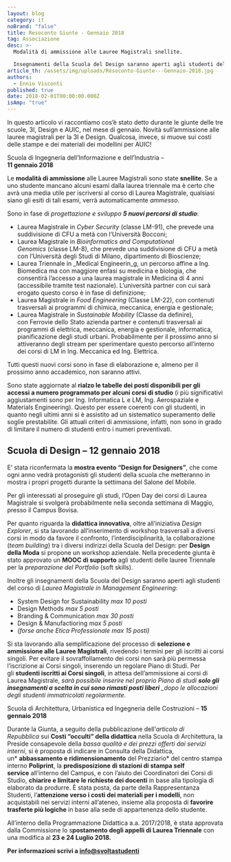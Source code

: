 ```yaml
---
layout: blog
category: it
noBrand: "false"
title: Resoconto Giunte - Gennaio 2018
tag: Associazione
desc: >-
  Modalità di ammissione alle Lauree Magistrali snellite.

  Insegnamenti della Scuola del Design saranno aperti agli studenti del corso di Laurea Magistrale in Management Engineering.
article_th: /assets/img/uploads/Resoconto-Giunte---Gennaio-2018.jpg
authors:
  - Ennio Visconti
published: true
date: 2018-02-01T00:00:00.000Z
isAmp: "true"
---
```

In questo articolo vi raccontiamo cos’è stato detto durante le giunte delle tre scuole, 3I, Design e AUIC, nel mese di gennaio. Novità sull’ammissione alle lauree magistrali per la 3I e Design. Qualcosa, invece, si muove sui costi delle stampe e dei materiali dei modellini per AUIC!

Scuola di Ingegneria dell’Informazione e dell’Industria –\
**11 gennaio 2018**

Le **modalità di ammissione** alle Lauree Magistrali sono state **snellite**. Se a uno studente mancano alcuni esami dalla laurea triennale ma è certo che avrà una media utile per iscriversi al corso di Laurea Magistrale, qualsiasi siano gli esiti di tali esami, verrà automaticamente *ammesso*.

Sono in fase di *progettazione e sviluppo **5 nuovi percorsi di studio***:  

* Laurea Magistrale in *Cyber Security* (classe LM-91), che prevede una suddivisione di CFU a metà con l’Università Bocconi;
* Laurea Magistrale in *Bioinformatics and Computational Genomics* (classe LM-8), che prevede una suddivisione di CFU a metà con l’Università degli Studi di Milano, dipartimento di Bioscienze;
* Laurea Triennale in _Medical Engineerin_g, un percorso affine a Ing. Biomedica ma con maggiore enfasi su medicina e biologia, che consentirà l’accesso a una laurea magistrale in Medicina di 4 anni (accessibile tramite test nazionale). L’università partner con cui sarà erogato questo corso è in fase di definizione;
* Laurea Magistrale in *Food Engineering* (Classe LM-22), con contenuti trasversali ai programmi di chimica, meccanica, energia e gestionale;
* Laurea Magistrale in *Sustainable Mobility* (Classe da definire), con Ferrovie dello Stato azienda partner e contenuti trasversali ai programmi di elettrica, meccanica, energia e gestionale, informatica, pianificazione degli studi urbani. Probabilmente per il prossimo anno si attiveranno degli stream per sperimentare questo percorso all’interno dei corsi di LM in Ing. Meccanica ed Ing. Elettrica.

Tutti questi nuovi corsi sono in fase di elaborazione e, almeno per il prossimo anno accademico, non saranno attivi.

Sono state aggiornate al **rialzo le tabelle dei posti disponibili per gli accessi a numero programmato per alcuni corsi di studio** (i più significativi aggiustamenti sono per Ing. Informatica L e LM, Ing. Aerospaziale e Materials Engineering). Questo per essere coerenti con gli studenti, in quanto negli ultimi anni si è assistito ad un sistematico superamento delle soglie prestabilite. Gli attuali criteri di ammissione, infatti, non sono in grado di limitare il numero di studenti entro i numeri preventivati.

## Scuola di Design – **12 gennaio 2018**

E’ stata riconfermata la **mostra evento “Design for Designers”**, che come ogni anno vedrà protagonisti gli studenti della scuola che metteranno in mostra i propri progetti durante la settimana del Salone del Mobile.

Per gli interessati al proseguire gli studi, l’Open Day dei corsi di Laurea Magistrale si svolgerà probabilmente nella seconda settimana di Maggio, presso il Campus Bovisa.

Per quanto riguarda la **didattica innovativa**, oltre all’iniziativa *Design Explorer*, si sta lavorando all’inserimento di workshop trasversali a diversi corsi in modo da favore il confronto, l’interdisciplinarità, la collaborazione (*team building*) tra i diversi indirizzi della Scuola del Design: per **Design della Moda** si propone un workshop aziendale. Nella precedente giunta è stato approvato un **MOOC di supporto** agli studenti delle lauree Triennale per la *preparazione del Portfolio* (soft skills).

Inoltre gli insegnamenti della Scuola del Design saranno aperti agli studenti del corso di *Laurea Magistrale in Management Engineering*:

* System Design for Sustainability *max 10 posti*
* Design Methods *max 5 posti*
* Branding & Communication *max 30 posti*
* Design & Manufactioring *max 5 posti*
* *(forse anche Etica Professionale max 15 posti)*

Si sta lavorando alla semplificazione del processo di **selezione e ammissione alle Lauree Magistrali**, rivedendo i termini per gli iscritti ai corsi singoli. Per evitare il sovraffollamento dei corsi non sarà più permessa l’iscrizione ai Corsi singoli, inserendo un regolare Piano di Studi. Per gli **studenti iscritti ai Corsi singoli**, in attesa dell’ammissione ai corsi di Laurea Magistrale, *sarà possibile inserire nel proprio Piano di studi **solo gli insegnamenti a scelta in cui sono rimasti posti liberi** _dopo le allocazioni degli studenti immatricolati regolarmente.*

Scuola di Architettura, Urbanistica ed Ingegneria delle Costruzioni – **15 gennaio 2018**

Durante la Giunta, a seguito della pubblicazione dell’*articolo di Repubblica* sui **Costi “occulti” della didattica** nella Scuola di Architettura, la Preside consapevole della *bassa qualità e dei prezzi offerti dai servizi interni*, si è proposta di indicare in Consulta della Didattica, un* **abbassamento e ridimensionamento** del Prezziario* del centro stampa interno **Poliprint**, la **predisposizione di stazioni di stampa self service** all’interno del Campus, e con l’aiuto dei Coordinatori dei Corsi di Studio, **chiarire e limitare le richieste dei docenti** in base alla tipologia di elaborato da produrre. È stata posta, da parte della Rappresentanza Studenti, l’**attenzione verso i costi dei materiali per i modelli**, non acquistabili nei servizi interni all’ateneo, insieme alla proposta di **favorire trasferte più logiche** in base alla sede di appartenenza dello studente.

All’interno della Programmazione Didattica a.a. 2017/2018, è stata approvata dalla Commissione lo s**postamento degli appelli di Laurea Triennale** con una modifica al **23 e 24 Luglio 2018.**

**Per informazioni scrivi a [info@svoltastudenti](mailto:info@svoltastudenti)**